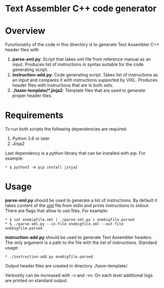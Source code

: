 Text Assembler C++ code generator
=================================

Overview
========
Functionality of the code in this directory is to generate Text Assembler C++
header files with

 1. **parse-xml.py**: Script that takes xml file from reference manual as an
    input. Produces list of instructions in syntax suitable for the code
    generating script.
 2. **instruction-add.py**: Code generating script. Takes list of instructions
    as an input and compares it with instructions supported by VIXL. Produces
    header files with instructions that are in both sets.
 3. **./tasm-template/*.jinja2**: Template files that are used to generate
    proper header files.


Requirements
============

To run both scripts the following dependencies are required:

 1. Python 3.6 or later
 2. Jinja2

Last dependency is a python library that can be installed with pip.
For example:

    * $ python3 -m pip install jinja2


Usage
=====

**parse-xml.py** should be used to generate a list of instructions. By default
it takes content of the [xml] file from stdin and prints instructions to stdout.
There are flags that allow to use files. For example:

    * $ cat onebigfile.xml | ./parse-xml.py > onebigfile.parsed
    * $ ./parse-xml.py --in-file onebigfile.xml --out-file onebigfile.parsed

**instruction-add.py** should be used to generate Text Assembler headers.
The only argument is a path to the file with the list of instructions.
Standard usage:

    * ./instruction-add.py onebigfile.parsed

Output header files are created in directory ./tasm-template/.

Verbosity can be increased with -v and -vv. On each level additional logs are
printed on standard output.

[xml]: https://developer.arm.com/architectures/cpu-architecture/a-profile/exploration-tools